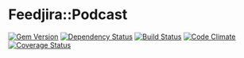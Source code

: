 # Feedjira::Podcast

[![Gem Version](http://img.shields.io/gem/v/feedjira-podcast.svg)](https://rubygems.org/gems/feedjira-podcast)
[![Dependency Status](https://gemnasium.com/scour/feedjira-podcast.svg)](https://gemnasium.com/scour/feedjira-podcast)
[![Build Status](https://travis-ci.org/scour/feedjira-podcast.svg)](https://travis-ci.org/scour/feedjira-podcast)
[![Code Climate](https://codeclimate.com/github/scour/feedjira-podcast/badges/gpa.svg)](https://codeclimate.com/github/scour/feedjira-podcast)
[![Coverage Status](https://coveralls.io/repos/scour/feedjira-podcast/badge.svg)](https://coveralls.io/r/scour/feedjira-podcast)
